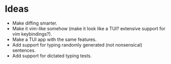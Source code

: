 # Ideas
* Make diffing smarter.
* Make it vim-like somehow (make it look like a TUI? extensive support for vim keybindings?).
* Make a TUI app with the same features.
* Add support for typing randomly generated (not nonsensical) sentences.
* Add support for dictated typing tests.
